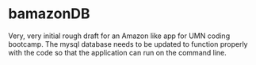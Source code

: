 # bamazonDB

Very, very initial rough draft for an Amazon like app for UMN coding bootcamp. The mysql database needs to be updated to function properly with the code so that the application can run on the command line. 
